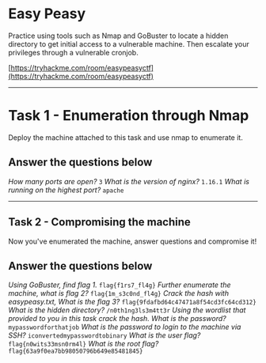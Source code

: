 # Easy Peasy
Practice using tools such as Nmap and GoBuster to locate a hidden directory to get initial access to a vulnerable machine. Then escalate your privileges through a vulnerable cronjob.

[https://tryhackme.com/room/easypeasyctf](https://tryhackme.com/room/easypeasyctf)

---

# Task 1 - Enumeration through Nmap

Deploy the machine attached to this task and use nmap to enumerate it.

## Answer the questions below
*How many ports are open?*
`3`
*What is the version of nginx?*
`1.16.1`
*What is running on the highest port?*
`apache`

---

## Task 2 - Compromising the machine

Now you've enumerated the machine, answer questions and compromise it!

## Answer the questions below
*Using GoBuster, find flag 1.*
`flag{f1rs7_fl4g}`
*Further enumerate the machine, what is flag 2?*
`flag{1m_s3c0nd_fl4g}`
*Crack the hash with easypeasy.txt, What is the flag 3?*
`flag{9fdafbd64c47471a8f54cd3fc64cd312}`
*What is the hidden directory?*
`/n0th1ng3ls3m4tt3r`
*Using the wordlist that provided to you in this task crack the hash. What is the password?*
`mypasswordforthatjob`
*What is the password to login to the machine via SSH?*
`iconvertedmypasswordtobinary`
*What is the user flag?*
`flag{n0wits33msn0rm4l}`
*What is the root flag?*
`flag{63a9f0ea7bb98050796b649e85481845}`
